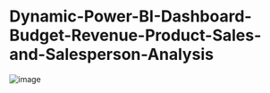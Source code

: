 # Dynamic-Power-BI-Dashboard-Budget-Revenue-Product-Sales-and-Salesperson-Analysis
![image](https://github.com/ananyaredhu/Dynamic-Power-BI-Dashboard--Budget-Revenue-Product-Sales-and-Salesperson-Analysis/assets/80976208/8979cc0b-e27d-4b99-af1c-9127605ce6bb)
